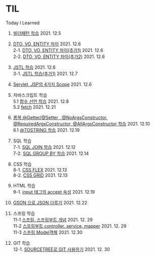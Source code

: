 # TIL
Today I Learned 

1. <a href ="https://lemontia.tistory.com/483" target="_blank"> 빌더패턴 학습</a> 2021. 12.5

2. <a href ="https://youngjinmo.github.io/2021/04/dto-vo-entity/" target='_blank'> DTO, VO, ENTITY 차이</a> 2021. 12.6<br>
2-1. <a href ="https://velog.io/@gillog/Entity-DTO-VO-%EB%B0%94%EB%A1%9C-%EC%95%8C%EA%B8%B0" target='_blank'> DTO, VO, ENTITY 차이(추가1)</a> 2021. 12.6<br>
2-2. <a href="https://webdevtechblog.com/entity-vo-dto-666bc72614bb" target='_blank'> DTO, VO, ENTITY 차이(추가2)</a> 2021. 12.6

3. <a href="https://daesuni.github.io/jstl/" target='_blank'> JSTL 학습</a> 2021. 12.6<br>
3-1. <a href="https://atoz-develop.tistory.com/entry/JSP-JSTL-%EC%82%AC%EC%9A%A9-%EB%B0%A9%EB%B2%95-%EC%A3%BC%EC%9A%94-%ED%83%9C%EA%B7%B8-%EB%AC%B8%EB%B2%95-%EC%A0%95%EB%A6%AC"> JSTL 학습(추가1)</a> 2021. 12.7

4. <a href="https://starkying.tistory.com/entry/Servlet-JSP%EC%9D%98-4%EA%B0%80%EC%A7%80-Scope" target='_blank'> Servlet, JSP의 4가지 Scope</a> 2021. 12.6

5. 자바스크립트 학습<br>
5.1 <a href="https://yceffort.kr/2020/10/6-different-ways-to-declare-javascript-function"> 함수 선언 학습</a> 2021. 12.8<br>
5.2 <a href="https://ko.javascript.info/fetch"> fetch</a> 2021. 12.21

6. <a href="https://dingue.tistory.com/14"> 롬복 @Getter/@Setter , @NoArgsConstructor, @RequiredArgsConstructor, @AllArgsConstructor 학습</a> 2021. 12.10<br>
6.1 <a href ="https://athena7.tistory.com/entry/Lombok-ToString?category=794511"> @TOSTRING 학습</a> 2021. 12.19<br>

7. SQL 학습<br>
7-1. <a href="https://pearlluck.tistory.com/46"> SQL JOIN 학습</a> 2021. 12.12<br>
7-2. <a href="https://extbrain.tistory.com/56"> SQL GROUP BY 학습</a> 2021. 12.14


8. CSS 학습<br>
8-1. <a href="https://studiomeal.com/archives/197"> CSS FLEX</a> 2021. 12.13<br>
8-2. <a href="https://studiomeal.com/archives/533"> CSS GRID</a> 2021. 12.13

9. HTML 학습<br>
9-1. <a href="http://tcpschool.com/html-tag-attrs/input-accept"> input 태그의 accept 속성</a> 2021. 12.19<br>

10. <a href="https://codechacha.com/ko/java-gson/">GSON 으로 JSON 다루기</a> 2021. 12.22<br>

11. 스프링 학습<br>
11-1 <a href="http://melonicedlatte.com/2021/07/11/174700.html">스프링, 스프링부트 개념</a> 2021. 12. 29<br>
11-2 <a href="https://dalpaeng00.tistory.com/83">스프링부트 controller, service, mapper</a> 2021. 12. 29<br>
11-3 <a href="https://velog.io/@msriver/Spring-Model-%EA%B0%9D%EC%B2%B4">스프링 Model객체</a> 2021. 12.30<br>

12. GIT 학습<br>
12-1. <a href="https://shxrecord.tistory.com/156">SOURCETREE로 GIT 사용하기</a> 2021. 12. 30<br>
